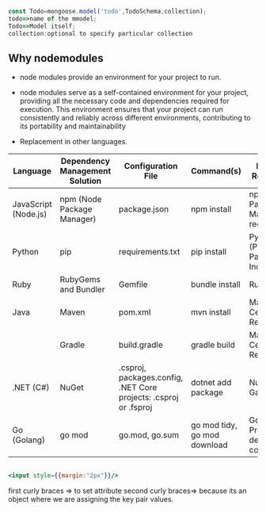 ```js
const Todo=mongoose.model('todo',TodoSchema,collection);
todo=>name of the mmodel;
Todo=>Model itself;
collection:optional to specify particular collection
```

## Why nodemodules
 - node modules provide an environment for your project to run.
- node modules serve as a self-contained environment for your project, providing all the necessary code and dependencies required for execution. This environment ensures that your project can run consistently and reliably across different environments, contributing to its portability and maintainability

- Replacement in other languages.

| Language | Dependency Management Solution    | Configuration File    | Command(s)              | Package Repository                 |
|----------|----------------------------------|------------------------|-------------------------|------------------------------------|
| JavaScript (Node.js) | npm (Node Package Manager)     | package.json           | npm install <package>  | npm (Node Package Manager) registry |
| Python   | pip                              | requirements.txt       | pip install <package>  | PyPI (Python Package Index)        |
| Ruby     | RubyGems and Bundler             | Gemfile                | bundle install         | RubyGems                           |
| Java     | Maven                            | pom.xml                | mvn install            | Maven Central Repository           |
|          | Gradle                           | build.gradle           | gradle build           | Maven Central Repository           |
| .NET (C#)| NuGet                            | .csproj, packages.config, .NET Core projects: .csproj or .fsproj| dotnet add package <package> | NuGet Gallery             |
| Go (Golang)| go mod                        | go.mod, go.sum         | go mod tidy, go mod download| Go Module Proxy (by default), configurable                      |


```jsx

<input style={{margin:"2px"}}/>
```
first curly braces => to set attribute
second curly braces=> because its an object where we are assigning the key pair values.